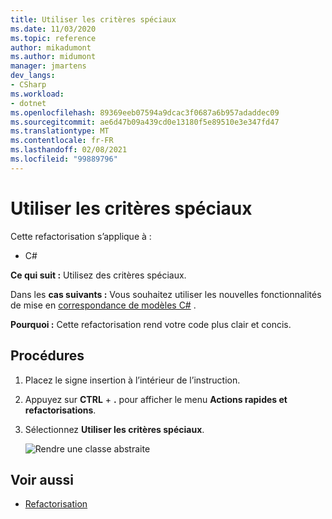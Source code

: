 ```yaml
---
title: Utiliser les critères spéciaux
ms.date: 11/03/2020
ms.topic: reference
author: mikadumont
ms.author: midumont
manager: jmartens
dev_langs:
- CSharp
ms.workload:
- dotnet
ms.openlocfilehash: 89369eeb07594a9dcac3f0687a6b957adaddec09
ms.sourcegitcommit: ae6d47b09a439cd0e13180f5e89510e3e347fd47
ms.translationtype: MT
ms.contentlocale: fr-FR
ms.lasthandoff: 02/08/2021
ms.locfileid: "99889796"
---
```

# <a name="use-pattern-matching"></a>Utiliser les critères spéciaux

Cette refactorisation s’applique à :

- C#

**Ce qui suit :** Utilisez des critères spéciaux.

Dans les **cas suivants :** Vous souhaitez utiliser les nouvelles fonctionnalités de mise en [correspondance de modèles C#](https://docs.microsoft.com/dotnet/csharp/whats-new/csharp-9#pattern-matching-enhancements) .

**Pourquoi :** Cette refactorisation rend votre code plus clair et concis.

## <a name="how-to"></a>Procédures

1. Placez le signe insertion à l’intérieur de l’instruction.

2. Appuyez sur **CTRL** + **.** pour afficher le menu **Actions rapides et refactorisations**.

3. Sélectionnez **Utiliser les critères spéciaux**.

    ![Rendre une classe abstraite](media/use-pattern-matching-not-syntax.png)

## <a name="see-also"></a>Voir aussi

- [Refactorisation](../refactoring-in-visual-studio.md)
